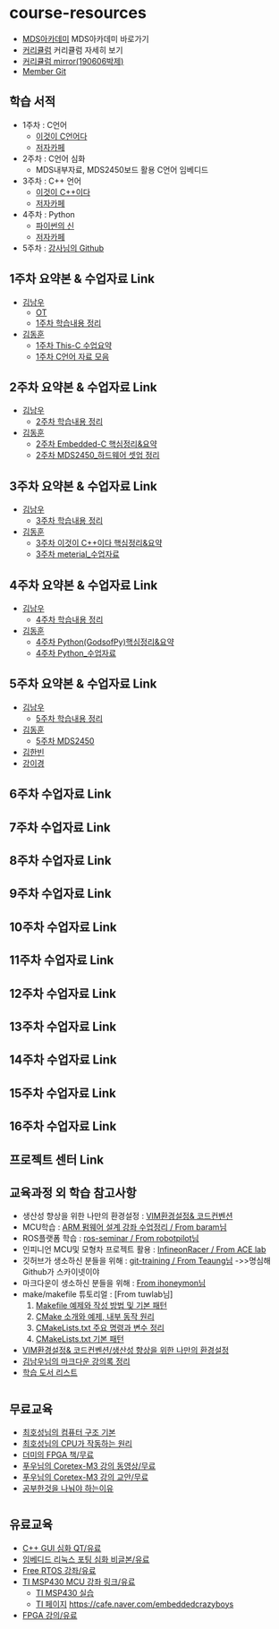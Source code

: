 # course-resources
 * [MDS아카데미](http://www.mdsacademy.co.kr/) MDS아카데미 바로가기
 * [커리큘럼](http://www.mdsacademy.co.kr/customer/board_view.php?board_idx=1585&schField=&schWord=&search_div=notice&size=10&page=1) 커리큘럼 자세히 보기
 * [커리큘럼 mirror(190606박제)](https://github.com/our-self-driving-cars/course-resources/blob/master/metrial/%ED%95%9C%EC%BB%B4MDS%20IT%EC%9C%B5%ED%95%A9%20%EC%A0%84%EB%AC%B8%EA%B5%90%EC%9C%A1%EC%84%BC%ED%84%B0-%EC%9E%90%EC%9C%A8%EC%A3%BC%ED%96%89%20%EC%BB%A4%EB%A6%AC%ED%81%98%EB%9F%BC.pdf)
 * [Member Git](https://github.com/NamWoo/self_driving_car#%EC%95%84%EC%B9%B4%EB%8D%B0%EB%AF%B8-%EB%8F%99%EA%B8%B0%EB%93%A4-github)
 ## 학습 서적
  * 1주차 : C언어 
    * [이것이 C언어다](http://www.kyobobook.co.kr/product/detailViewKor.laf?mallGb=KOR&ejkGb=KOR&barcode=9788968481024&orderClick=JAj)
    * [저자카페](https://cafe.naver.com/thisisc)
  * 2주차 : C언어 심화
    * MDS내부자료, MDS2450보드 활용 C언어 임베디드 
  * 3주차 : C++ 언어
    * [이것이 C++이다](http://www.kyobobook.co.kr/product/detailViewKor.laf?ejkGb=KOR&mallGb=KOR&barcode=9788968482465&orderClick=LAG&Kc=)
    * [저자카페](https://cafe.naver.com/windev)
  * 4주차 : Python 
    * [파이썬의 신](http://www.kyobobook.co.kr/product/detailViewKor.laf?ejkGb=KOR&linkClass=331503&barcode=9788997924271)
    * [저자카페](https://cafe.naver.com/godofpython)
  * 5주차 : [강사님의 Github](https://github.com/guileschool)                 
 ## 1주차 요약본 & 수업자료 Link
   * [김남우](https://github.com/NamWoo/self_driving_car) 
     * [OT](https://github.com/NamWoo/self_driving_car/blob/master/courses/OT/OT.md)
     * [1주차 학습내용 정리](https://github.com/NamWoo/self_driving_car/blob/master/courses/w01.md) 
   * [김동훈](https://github.com/d-h-k/MDS_DHKim_Docs)
     * [1주차 This-C 수업요약](https://github.com/d-h-k/MDS_DHKim_Docs/blob/master/W1_This-C.md)
     * [1주차 C언어 자료 모음]() 
 ## 2주차 요약본 & 수업자료 Link
   * [김남우](https://github.com/NamWoo/self_driving_car)
     * [2주차 학습내용 정리](https://github.com/NamWoo/self_driving_car/blob/master/courses/w02.md)
   * [김동훈](https://github.com/d-h-k/MDS_DHKim_Docs)
     * [2주차 Embedded-C 핵심정리&요약](https://github.com/d-h-k/MDS_DHKim_Docs/blob/master/W2_Embedded.md)
     * [2주차 MDS2450_하드웨어 셋업 정리](https://github.com/d-h-k/MDS_DHKim_Docs/blob/master/W2_MDS2450_review.md) 
 ## 3주차 요약본 & 수업자료 Link
   * [김남우](https://github.com/NamWoo/self_driving_car)
     * [3주차 학습내용 정리](https://github.com/NamWoo/self_driving_car/blob/master/courses/w03.md)
   * [김동훈](https://github.com/d-h-k/MDS_DHKim_Docs)
     * [3주차 이것이 C++이다 핵심정리&요약](https://github.com/d-h-k/MDS_DHKim_Docs/blob/master/W3_This-Cpp.md)
     * [3주차 meterial_수업자료](https://github.com/d-h-k/MDS_week_material/tree/master/W3_meterial) 
 ## 4주차 요약본 & 수업자료 Link
   * [김남우](https://github.com/NamWoo/self_driving_car) 
     * [4주차 학습내용 정리](https://github.com/NamWoo/self_driving_car/blob/master/courses/w04.md)
   * [김동훈](https://github.com/d-h-k/MDS_DHKim_Docs)
     * [4주차 Python(GodsofPy)핵심정리&요약](https://github.com/d-h-k/MDS_DHKim_Docs/blob/master/W4_Python(GodsofPy).md)
     * [4주차 Python_수업자료](https://github.com/d-h-k/MDS_week_material/tree/master/W4_Python) 
 ## 5주차 요약본 & 수업자료 Link
   * [김남우](https://github.com/NamWoo/self_driving_car)
     * [5주차 학습내용 정리](https://github.com/NamWoo/self_driving_car/blob/master/courses/w05.md)
   * [김동훈](https://github.com/d-h-k/MDS_DHKim_Docs)
      * [5주차 MDS2450](https://github.com/d-h-k/MDS_DHKim_Docs/blob/master/W5_MDS2450.md) 
   * [김한빈](https://github.com/Mombin/Summary/blob/master/Summary_5.md)
   * [강이경](https://github.com/leekyung91/mds_selfdriving_car/blob/master/new/w6d1/device_control_day6.md#1%EC%9D%BC%EC%B0%A8---%EC%B0%A8%EB%9F%89%EC%9A%A9-%ED%94%84%EB%A1%9C%EC%84%B8%EC%84%9C-%EC%9D%B4%ED%95%B4-%EB%B0%8F-%ED%99%9C%EC%9A%A9-%EC%8B%9C%EC%9E%91)
 ## 6주차 수업자료 Link
 
 ## 7주차 수업자료 Link
 
 ## 8주차 수업자료 Link
 
 ## 9주차 수업자료 Link
 
 ## 10주차 수업자료 Link

 ## 11주차 수업자료 Link
 
 ## 12주차 수업자료 Link
 
 ## 13주차 수업자료 Link
 
 ## 14주차 수업자료 Link
 
 ## 15주차 수업자료 Link
 
 ## 16주차 수업자료 Link
 
 ## 프로젝트 센터 Link
 
 ## 교육과정 외 학습 참고사항
   * 생산성 향상을 위한 나만의 환경설정 : [VIM환경설정& 코드컨벤션](https://github.com/d-h-k/DHKim_EnvSettings)
   * MCU학습 : [ARM 펌웨어 설계 강좌 수업정리 / From baram님](https://github.com/d-h-k/MDS_DHKim_Docs/blob/master/ARM_FW.md)
   * ROS플랫폼 학습 : [ros-seminar / From robotpilot님](https://github.com/d-h-k/ros-seminar.git)
   * 인피니언 MCU및 모형차 프로젝트 활용 : [InfineonRacer / From ACE lab](https://github.com/realsosy/InfineonRacer)
   * 깃허브가 생소하신 분들을 위해 : [git-training / From Teaung님](https://github.com/Taeung/git-training)
              ->>명심해 Github가 스카이넷이야
   * 마크다운이 생소하신 분들을 위해 : [From ihoneymon님](https://gist.github.com/ihoneymon/652be052a0727ad59601)  
   * make/makefile 튜토리얼 : [From tuwlab님]
     1. [Makefile 예제와 작성 방법 및 기본 패턴](https://www.tuwlab.com/27193)
     2. [CMake 소개와 예제, 내부 동작 원리](https://www.tuwlab.com/27234)
     3. [CMakeLists.txt 주요 명령과 변수 정리](https://www.tuwlab.com/27260)
     4. [CMakeLists.txt 기본 패턴](https://www.tuwlab.com/27270)
   * [VIM환경설정& 코드컨벤션/생산성 향상을 위한 나만의 환경설정](https://github.com/d-h-k/DHKim_EnvSettings)
   * [김남우님의 마크다운 강의록 정리]()
   * [학습 도서 리스트](https://github.com/d-h-k/My-PPAK-DOK-List/blob/master/README.md)
   
 #
 ## 무료교육
   * [최호성님의 컴퓨터 구조 기본](https://www.youtube.com/watch?v=uEzDvDw-L0o&t=12s)
   * [최호성님의 CPU가 작동하는 원리](https://www.youtube.com/watch?v=BSDRpQr85qk)
   * [더미의 FPGA 책/무료](https://cafe.naver.com/alteratown?iframe_url=/ArticleRead.nhn%3Fclubid=17573046%26menuid=%26boardtype=L%26page=1%26specialmenutype=%26userDisplay=15%26articleid=5744)
   * [푸우님의 Coretex-M3 강의 동영상/무료](https://cafe.naver.com/embeddedcrazyboys/4592)
   * [푸우님의 Coretex-M3 강의 교안/무료](https://cafe.naver.com/embeddedcrazyboys/4525)
   * [공부한것을 나눠야 하는이유](https://www.youtube.com/watch?v=KF3ZzK1cTJ8)
  
 #
 ## 유료교육
   * [C++ GUI 심화 QT/유료](https://www.udemy.com/qt-c-gui-tutorial-for-complete-beginners/)
   * [임베디드 리눅스 포팅 심화 비글본/유료](https://www.udemy.com/embedded-linux-step-by-step-using-beaglebone/)
   * [Free RTOS 강좌/유료](https://www.udemy.com/freertos-on-arm-processors/)
   * [TI MSP430 MCU 강좌 링크/유료](https://www.udemy.com/mcu_msp430/)
     * [TI MSP430 실습](https://www.element14.com/community/docs/DOC-78213/l/an-introduction-to-microcontrollers-and-the-c-programming-language-info?ICID=TIvalpo-udemy-topban#coursebreakdown)
     * [TI 페이지](http://www.ti.com/tool/MSP-EXP430FR6989)
     https://cafe.naver.com/embeddedcrazyboys
   * [FPGA 강의/유료](https://www.udemy.com/learn-the-essentials-of-vhdl-and-fpga-development/)
  

